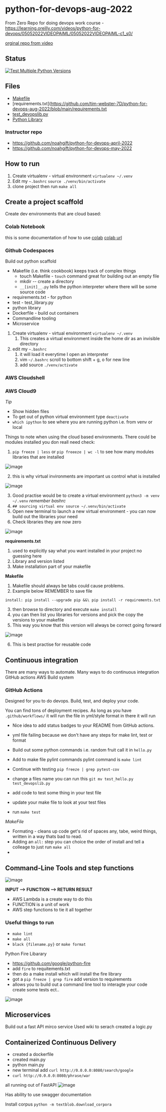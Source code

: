 # python-for-devops-aug-2022
From Zero Repo for doing devops work
course - https://learning.oreilly.com/videos/python-for-devops/05052022VIDEOPAIML/05052022VIDEOPAIML-c1_s0/

[orginal repo from video](https://github.com/noahgift/python-for-devops-may-2022)

## Status

[![Test Multiple Python Versions](https://github.com/tim-webster-7D/python-for-devops-aug-2022/actions/workflows/main.yml/badge.svg)](https://github.com/tim-webster-7D/python-for-devops-aug-2022/actions/workflows/main.yml)

## Files

* [Makefile](https://github.com/tim-webster-7D/python-for-devops-aug-2022/blob/main/Makefile)
* [requirements.txt](https://github.com/tim-webster-7D/python-for-devops-aug-2022/blob/main/requirements.txt
* [test_devopslib.py](https://github.com/tim-webster-7D/python-for-devops-aug-2022/blob/main/test_devopslib.py)
* [Python Library](https://github.com/tim-webster-7D/python-for-devops-aug-2022/tree/main/devopslib)

### Instructor repo

* https://github.com/noahgift/python-for-devops-april-2022
* https://github.com/noahgift/python-for-devops-may-2022

## How to run

1. Create virtualenv - virtual environment `virtualenv ~/.venv`
2. Edit my `~.bashrc` `source ./venv/bin/activate`
3. clone project then run `make all`

## Create a project scaffold

Create dev environments that are cloud based: 

### Colab Notebook

this is some documentation of how to use [colab](https://github.com/tim-webster-7D/python-for-devops-aug-2022/blob/main/getting_started_pthyon.ipynb)
[colab url](https://colab.research.google.com/)

### Github Codespaces

Build out python scaffold
* Makefile (i.e. think cookbook) keeps track of complex things
  * touch Makefile - `touch` command great for building out an empty file
  * mkdir -- create a directory
  * `__[init]__.py` tells the python interpreter where there will be some source code
* requirements.txt - for python
* test - test_library.py
* python library
* Dockerfile - build out containers
* Commandline tooling
* Microservice

1. Create virtualenv - virtual environment `virtualenv ~/.venv`
   1. This creates a virtual environment inside the home dir as an invisible directory
2. edit my `~.bashrc`
   1. it will load it everytime I open an interpreter
   2. vim `~/.bashrc` scroll to bottom shift + g, o for new line
   3. add source `./venv/activate`


### AWS Cloudshell
### AWS Cloud9

*Tip*
* Show hidden files 
* To get out of python virtual environment type `deactivate`
* `which ipython` to see where you are running python i.e. from venv or local

Things to note when using the cloud based environments. There could be modules installed you don reall need check:
1. `pip freeze | less` or `pip freeeze | wc -l` to see how many modules libraries that are installed 

![image](https://user-images.githubusercontent.com/32961611/183281416-29ee4163-d530-4b08-b57a-7b668a9bbd04.png)

2. this is why virtual invironments are important us control what is installed 

![image](https://user-images.githubusercontent.com/32961611/183281385-ed76b440-e485-41b7-bf63-860c3bcb3db1.png)

3. Good practise would be to create a virtual environment `python3 -m venv ~/.venv` *remember bashrc*
4. `## sourcing virtual env source ~/.venv/bin/activate`
5. Open new terminal to launch a new virtual environment - you can now build out the libraries your need
6. Check libraries they are now zero 

![image](https://user-images.githubusercontent.com/32961611/183282363-1c7ff259-3d2c-46ea-9197-ed9dc3401c70.png)

**requirements.txt**
1. used to explicitly say what you want installed in your project no guessing here
2. Library and version listed
3. Make installation part of your makefile

**Makefile**
1. Makefile should always be tabs could cause problems.
2. Example below REMEMBER to save file

`install:
	pip install --upgrade pip &&\
		pip install -r requirements.txt`

3. then browse to directory and execute `make install`
4. you can then list you libraries for versions and pick the copy the versions to your makefile
5. This way you know that this version will always be correct going forward 

![image](https://user-images.githubusercontent.com/32961611/183282908-cde137c4-5ad1-4b19-8e1b-dade93104144.png)

6. This is best practise for reusable code

## Continuous integration

There are many ways to automate. Many ways to do continuous integration 
	GitHub actions
	AWS Build system
	
### GitHub Actions

Designed for you to do devops. Build, test, and deploy your code. 

You can find tons of deployment recipes. 
As long as you have `.github/workflows/` it will run the file in yml/style format in there it will run

* Nice idea to add status badges to your README from GitHub actions. 
* yml file failing because we don't have any steps for make lint, test or format 
* Build out some python commands i.e. random fruit call it in `hello.py`
* Add to make file pylint commands 
    pylint command is `make lint`
* Continue with testing `pip freeze | grep pytest-cov`

* change a files name you can run this `git mv test_hello.py test_devopslib.py`
* add code to test some thing in your test file
* update your make file to look at your test files
* run `make test`

*MakeFile*

* Formating - cleans up code get's rid of spaces any, tabe, weird things, written in a way thats bad to read.
* Adding an `all:` step you can choice the order of install and tell a colleage to just run `make all`
* 

## Command-Line Tools and step functions

![image](https://user-images.githubusercontent.com/32961611/184176244-1ac64095-17ad-4c79-8583-40d897fd32d1.png)

**INPUT --> FUNCTION --> RETURN RESULT**

* AWS Lambda is a create way to do this
* FUNCTION is a unit of work
* AWS step functions to tie it all together

### Useful things to run

* `make lint`
* `make all`
* `black {filename.py}` or `make format`

Python Fire Libarary

* https://github.com/google/python-fire
* add `fire` to requitements.txt 
* then do a make install which will install the fire library
* got a `pip freeze | grep fire` add version to requirements
* allows you to build out a command line tool to interagte your code create some tests ect..

![image](https://user-images.githubusercontent.com/32961611/184318796-e004ff2f-2dd6-4e03-becb-13ff2b05ad67.png)


## Microservices

Build out a fast API mirco service
Used wiki to serach
created a logic.py



## Containerized Continuous Delivery

* created a dockerfile
* created main.py
* python main.py
* new terminal add `curl http://0.0.0.0:8080/search/google`
* `curl http://0.0.0.0:8080/phrase/war`

all running out of FastAPI
![image](https://user-images.githubusercontent.com/32961611/184345850-9141094a-4174-433f-9fbd-78e03290109a.png)

Has ability to use swagger documentation

Install corpus `python -m textblob.download_corpora`




